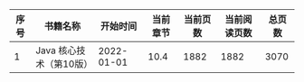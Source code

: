 | 序号 | 书籍名称                | 开始时间   | 当前章节 | 当前页数 | 当前阅读页数 | 总页数 |
| ---- | ----------------------- | ---------- | -------- | -------- | ------------ | ------ |
| 1    | Java 核心技术（第10版） | 2022-01-01 | 10.4     | 1882     | 1882         | 3070   |

